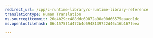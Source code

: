 ```yaml
---
redirect_url: /cpp/c-runtime-library/c-runtime-library-reference
translationtype: Human Translation
ms.sourcegitcommit: 26e4b29cc488ddc69872a90a00d66575eaacd1dc
ms.openlocfilehash: 06c1575f1d472b4d6948139722d46c16b167feea

---
```




<!--HONumber=Jan17_HO2-->


